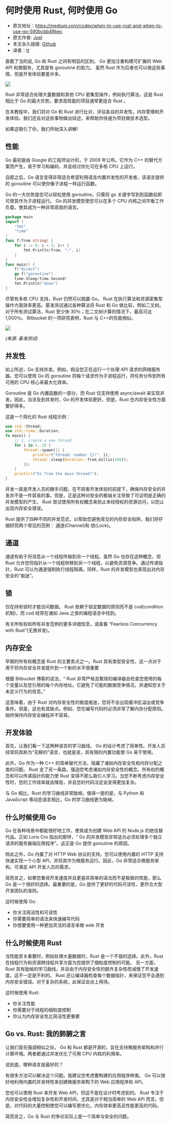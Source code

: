 # 何时使用 Rust, 何时使用 Go
- 原文地址：https://medium.com/codex/when-to-use-rust-and-when-to-use-go-590bcbb49bec
- 原文作者: [Joel](https://twitter.com/studyWithJee)
- 本文永久链接: [Github](https://github.com/gocn/translator/blob/master/2021/w12_When_to_use_Rust_and_when_to_use_Go.md)  
- 译者：[tt](https://github.com/1-st)

直截了当的说, Go 和 Rust 之间有明显的区别。 Go 更加注重构建可扩展的 Web API 和微服务，尤其是有 goroutine 的助力。 虽然 Rust 作为后者也可以做这些事情，但是开发体验要差许多。


![](../static/images/w12_When_To_Use_Rust_And_When_To_Use_Go/go_vs_rust.jpg)

Rust 非常适合处理大量数据和其他 CPU 密集型操作，例如执行算法。这是 Rust 相比于 Go 的最大优势。要求高性能的项目通常更适合 Rust 。

在本教程中，我们将对 Go 和 Rust 进行比对，评估各自的并发性，内存管理和开发体验。我们还会对这些事物做出综述，来帮助你快速为项目做技术选型。

如果这吸引了你，我们开始深入讲解!

## 性能
Go 最初是由 Google 的工程师设计的，于 2009 年公布。它作为 C++ 的替代方案而产生，易于学习和编码，并且经过优化可在多核 CPU 上运行。

自那之后，Go 语言变得非常适合希望利用语言内置并发性的开发者。该语言提供的 goroutine 可以使你像子进程一样运行函数。

Go 的一大优势是您可以轻松使用 goroutine。只需将 go 关键字写到到函数前即可使其作为子进程运行。 Go 的并发模型使您可以在多个 CPU 内核之间平衡工作负载，使其成为一种非常高效的语言。
```go
package main
import (
	"fmt"
	"time"
)
func f(from string) {
	for i := 0; i < 3; i++ {
		fmt.Println(from, ":", i)
	}
}
func main() {
	f("direct")
	go f("goroutine")
	time.Sleep(time.Second)
	fmt.Println("done")
}
```

尽管有多核 CPU 支持，Rust 仍然可以跑赢 Go。 Rust 在执行算法和资源密集型操作方面效率更高。基准测试通过各种算法将 Rust 和 Go 做比较，例如二叉树。对于所有测试算法，Rust 至少快 30％；在二叉树计算的情况下，最高可达 1,000％。
Bitbucket 的一项研究表明，Rust 与 C++的性能相似。

![](../static/images/w12_When_To_Use_Rust_And_When_To_Use_Go/benchmark.png)

*(来源: 基准测试)*

## 并发性
如上所述，Go 支持并发。例如，假设您正在运行一个处理 API 请求的网络服务器。您可以使用 Go 的 goroutine 将每个请求作为子进程运行，将任务分布到所有可用的 CPU 核心来最大化效率。

Goroutine 是 Go 内置函数的一部分，而 Rust 仅支持使用 async/await 来实现并发。因此，当涉及到并发时，Go 的开发体验更好。但是，Rust 在内存安全性方面要好得多。

这是一个简化的 Rust 线程示例：

```rust
use std::thread;
use std::time::Duration;
fn main() {
    // 1. create a new thread
    for i in 1..10 {
        thread::spawn(|| {
            println!("thread: number {}!", i);
            thread::sleep(Duration::from_millis(100));
        });
    }
    println!("hi from the main thread!");
}
```
并发一直是开发人员的棘手问题。在不损害开发体验的前提下，确保内存安全的并发并不是一件容易的事。但是，正是这种对安全的极端关注导致了可证明是正确的并发模型的产生。 Rust 尝试使用所有权概念来防止未经授权的资源访问，以防止出现内存安全错误。

Rust 提供了四种不同的并发范式，以帮助您避免常见的内存安全陷阱。我们将仔细研究两个常见的范例： 通道(Channel)和 锁(Lock)。

## 通道
通道有助于将消息从一个线程传输到另一个线程。虽然 Go 也存在这种概念，但 Rust 允许您将指针从一个线程转移到另一个线程，以避免资源竞争。通过传递指针，Rust 可以为通道强制执行线程隔离。同样，Rust 的并发模型也表现出对内存安全的“痴迷”。

## 锁
仅在持有锁时才能访问数据。 Rust 依赖于锁定数据的原则而不是 cod(condition 机制)，而 cod 经常在诸如 Java 之类的编程语言中找到。

有关所有权和所有并发范例的更多详细信息，请查看 “Fearless Concurrency with Rust”(无畏并发)。

## 内存安全
早期的所有权概念是 Rust 的主要卖点之一。Rust 具有类型安全性，这一点对于用于将内存安全并发提升到一个新的水平很重要

根据 Bitbucket 博客的说法，“ Rust 非常严格且繁琐的编译器会检查您使用的每个变量以及您引用的每个内存地址。它避免了可能的数据竞争情况，并通知您关于未定义行为的信息。”

这意味着，由于 Rust 对内存安全性的极度痴迷，您将不会出现缓冲区溢出或竞争条件。但是，这也有其缺点。例如，您在编写代码时必须非常了解内存分配原则。始终保持内存安全编程并不容易。

## 开发体验
首先，让我们看一下这两种语言的学习曲线。 Go 的设计考虑了简单性。开发人员经常将其称为“无聊的”语言，也就是说，其有限的内置功能使 Go 易于使用。

此外，Go 作为一种 C++ 的简单替代方法，隐藏了诸如内存安全性和内存分配之类的问题。 Rust 走了另一条路，强迫您考虑诸如内存安全性的概念。所有权的概念和可以传递指针的能力使 Rust 变得不那么吸引人学习。当您不断考虑内存安全性时，您的工作效率就会降低，并且您的代码注定会变得更加复杂。

与 Go 相比，Rust 的学习曲线非常陡峭。值得一提的是，与 Python 和 JavaScript 等动态语言相比，Go 的学习曲线更为陡峭。

## 什么时候使用 Go
Go 在各种场景中都能很好地工作，使其成为创建 Web API 的 Node.js 的绝佳替代品。正如 Loris Cro 指出的那样，“ Go 的并发模型非常适合必须处理多个独立请求的服务器端应用程序”。这正是 Go 提供 goroutine 的原因。

除此之外，Go 内置了对 HTTP Web 协议的支持。您可以使用内置的 HTTP 支持快速实现一个小型 API，并将其作为微服务运行。因此，Go 非常适合微服务架构，可满足 API 开发人员的需求。

简而言之，如果您重视开发速度并且更喜欢简单的语法而不是极致的性能，那么 Go 是一个很好的选择。最重要的是，Go 提供了更好的代码可读性，更符合大型开发团队的准则。

这时候使用 Go:
* 你关注简洁性和可读性
* 你需要简单的语法来快速编写代码
* 你想要使用一种更加灵活的语言来做 web 开发

## 什么时候使用 Rust
当性能至关重要时，例如处理大量数据时，Rust 是一个不错的选择。此外，Rust 在线程行为和资源跨线程共享方面为您提供了细粒度控制的可能。
另一方面，Rust 具有陡峭的学习曲线，并且由于内存安全性的额外复杂性而减慢了开发速度。这不一定是不利的。 Rust 还让编译器检查每个数据指针，来保证您不会遇到内存安全错误。对于复杂的系统，此保证会派上用场。

这时候使用 Rust:
* 你关注性能
* 你需要对于线程的细粒度控制
* 你认为内存安全性比简洁性更重要

## Go vs. Rust: 我的肺腑之言
让我们首先强调相似之处。 Go 和 Rust 都是开源的，旨在支持微服务架构和并行计算环境。两者都通过并发优化了可用 CPU 内核的利用率。

说到底，哪种语言是最好的？

有很多方法可以解决这个问题。我建议您考虑要构建的应用程序种类。 Go 可以很好地利用内置的并发特性来创建微服务架构下的 Web 应用程序和 API。

您也可以使用 Rust 来开发 Web API，但这不是在设计时考虑到的。 Rust 专注于内存安全性会增加复杂性和开发时间，尤其是对于相当简单的 Web API 而言。但是，对代码的大量控制使您可以编写更优化，内存效率更高且性能更高的代码。

简而言之，Go 与 Rust 的争论实际上是一个简单与安全的问题。
